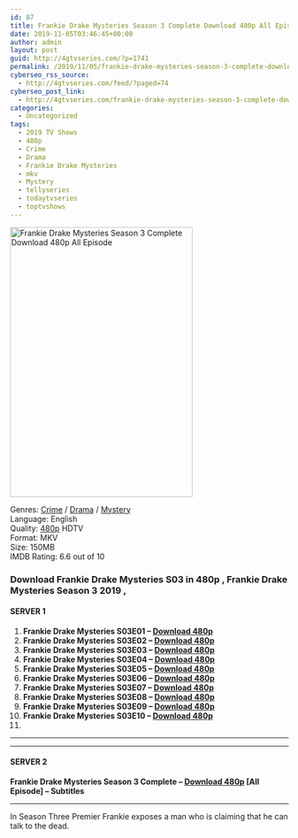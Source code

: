 ```yaml
---
id: 87
title: Frankie Drake Mysteries Season 3 Complete Download 480p All Episode
date: 2019-11-05T03:46:45+00:00
author: admin
layout: post
guid: http://4gtvseries.com/?p=1741
permalink: /2019/11/05/frankie-drake-mysteries-season-3-complete-download-480p-all-episode/
cyberseo_rss_source:
  - http://4gtvseries.com/feed/?paged=74
cyberseo_post_link:
  - http://4gtvseries.com/frankie-drake-mysteries-season-3-complete-download-480p-all-episode/
categories:
  - Uncategorized
tags:
  - 2019 TV Shows
  - 480p
  - Crime
  - Drama
  - Frankie Drake Mysteries
  - mkv
  - Mystery
  - tellyseries
  - todaytvseries
  - toptvshows
---
```

<img loading="lazy" class="aligncenter" src="https://3.bp.blogspot.com/-n530evhPrtk/XcDvaRifz9I/AAAAAAAAAIQ/9LVIzBWgAD8xEURIwDbxP03fqyDk9u4GwCK4BGAYYCw/s1600/Frankie%2BDrake%2BMysteries%2BSeason%2B3.jpg" alt="Frankie Drake Mysteries Season 3 Complete Download 480p All Episode" width="330" height="488" />

Genres: <a href="http://4gtvseries.com/tag/crime/" data-wpel-link="internal">Crime</a> /&nbsp;<a href="http://4gtvseries.com/tag/drama/" data-wpel-link="internal">Drama</a> / <a href="http://4gtvseries.com/tag/mystery/" data-wpel-link="internal">Mystery</a>  
Language: English  
Quality:&nbsp;<a href="http://4gtvseries.com/tag/480p/" data-wpel-link="internal">480p</a>&nbsp;HDTV  
Format: MKV  
Size: 150MB  
IMDB Rating: 6.6 out of 10

### **Download Frankie Drake Mysteries S03 in 480p , Frankie Drake Mysteries Season 3 2019 ,&nbsp;**

#### <span><strong>SERVER 1</strong></span>

  1. **Frankie Drake Mysteries S03E01 – <a href="http://slink.dl480p.xyz/BL4ijI" data-wpel-link="external" target="_blank" rel="nofollow external noopener noreferrer" class="wpel-icon-left"><i class="wpel-icon fa fa-download" aria-hidden="true"></i>Download 480p</a>**
  2. **Frankie Drake Mysteries S03E02 – <a href="http://slink.dl480p.xyz/NsHUr" data-wpel-link="external" target="_blank" rel="nofollow external noopener noreferrer" class="wpel-icon-left"><i class="wpel-icon fa fa-download" aria-hidden="true"></i>Download 480p</a>**
  3. **Frankie Drake Mysteries S03E03 – <a href="http://slink.dl480p.xyz/p8nJWDj6" data-wpel-link="external" target="_blank" rel="nofollow external noopener noreferrer" class="wpel-icon-left"><i class="wpel-icon fa fa-download" aria-hidden="true"></i>Download 480p</a>**
  4. **Frankie Drake Mysteries S03E04 – <a href="http://slink.dl480p.xyz/r5LV" data-wpel-link="external" target="_blank" rel="nofollow external noopener noreferrer" class="wpel-icon-left"><i class="wpel-icon fa fa-download" aria-hidden="true"></i>Download 480p</a>**
  5. **Frankie Drake Mysteries S03E05 – <a href="http://slink.dl480p.xyz/JPPI" data-wpel-link="external" target="_blank" rel="nofollow external noopener noreferrer" class="wpel-icon-left"><i class="wpel-icon fa fa-download" aria-hidden="true"></i>Download 480p</a>**
  6. **Frankie Drake Mysteries S03E06 – <a href="http://slink.dl480p.xyz/4YKWuuMK" data-wpel-link="external" target="_blank" rel="nofollow external noopener noreferrer" class="wpel-icon-left"><i class="wpel-icon fa fa-download" aria-hidden="true"></i>Download 480p</a>**
  7. **Frankie Drake Mysteries S03E07 – <a href="http://slink.dl480p.xyz/Yx94TcX" data-wpel-link="external" target="_blank" rel="nofollow external noopener noreferrer" class="wpel-icon-left"><i class="wpel-icon fa fa-download" aria-hidden="true"></i>Download 480p</a>**
  8. **Frankie Drake Mysteries S03E08 – <a href="http://slink.dl480p.xyz/y1LhJf" data-wpel-link="external" target="_blank" rel="nofollow external noopener noreferrer" class="wpel-icon-left"><i class="wpel-icon fa fa-download" aria-hidden="true"></i>Download 480p</a>**
  9. **Frankie Drake Mysteries S03E09 – <a href="http://slink.dl480p.xyz/AqdmX" data-wpel-link="external" target="_blank" rel="nofollow external noopener noreferrer" class="wpel-icon-left"><i class="wpel-icon fa fa-download" aria-hidden="true"></i>Download 480p</a>**
 10. **Frankie Drake Mysteries S03E10 – <a href="http://slink.dl480p.xyz/CBIfBr" data-wpel-link="external" target="_blank" rel="nofollow external noopener noreferrer" class="wpel-icon-left"><i class="wpel-icon fa fa-download" aria-hidden="true"></i>Download 480p</a>**
 11. 

* * *

* * *

#### <span><strong>SERVER 2</strong></span>

**Frankie Drake Mysteries Season 3 Complete – <a href="http://dl480p.xyz/1670/" data-wpel-link="external" target="_blank" rel="nofollow external noopener noreferrer" class="wpel-icon-left"><i class="wpel-icon fa fa-download" aria-hidden="true"></i>Download 480p</a> [All Episode] – Subtitles**

* * *

In Season Three Premier Frankie exposes a man who is claiming that he can talk to the dead.

<div align="center">
</div>